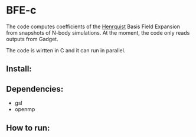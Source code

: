BFE-c
==========

The code computes coefficients of the [Henrquist](https://ui.adsabs.harvard.edu/abs/1992ApJ...386..375H/abstract) Basis Field Expansion from snapshots of N-body simulations. 
At the moment, the code only reads outputs from Gadget. 

The code is wirtten in C and it can run in parallel. 

Install:
--------

Dependencies:
-------------

- gsl
- openmp 

How to run:
-----------



